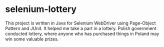 # selenium-lottery
This project is written in Java for Selenium WebDriver using Page-Object Pattern and JUnit.
It helped me take a part in a lottery. Polish government conducted lottery, where anyone who has purchased things in Poland may win some valuable prizes.
